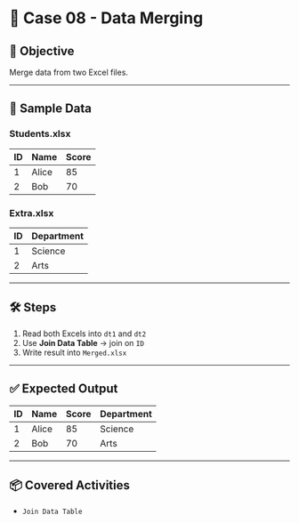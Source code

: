 # 📘 Case 08 - Data Merging

## 🎯 Objective
Merge data from two Excel files.

---

## 📝 Sample Data

### Students.xlsx
| ID | Name   | Score |
|----|--------|-------|
| 1  | Alice  | 85    |
| 2  | Bob    | 70    |

### Extra.xlsx
| ID | Department |
|----|------------|
| 1  | Science    |
| 2  | Arts       |

---

## 🛠️ Steps
1. Read both Excels into `dt1` and `dt2`
2. Use **Join Data Table** → join on `ID`
3. Write result into `Merged.xlsx`

---

## ✅ Expected Output
| ID | Name  | Score | Department |
|----|-------|-------|------------|
| 1  | Alice | 85    | Science    |
| 2  | Bob   | 70    | Arts       |

---

## 📦 Covered Activities
- `Join Data Table`

